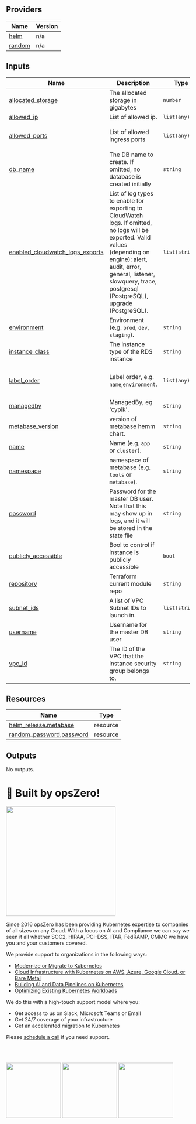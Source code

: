 <!-- BEGIN_TF_DOCS -->

## Providers

| Name | Version |
|------|---------|
| <a name="provider_helm"></a> [helm](#provider\_helm) | n/a |
| <a name="provider_random"></a> [random](#provider\_random) | n/a |
## Inputs

| Name | Description | Type | Default | Required |
|------|-------------|------|---------|:--------:|
| <a name="input_allocated_storage"></a> [allocated\_storage](#input\_allocated\_storage) | The allocated storage in gigabytes | `number` | `50` | no |
| <a name="input_allowed_ip"></a> [allowed\_ip](#input\_allowed\_ip) | List of allowed ip. | `list(any)` | `[]` | no |
| <a name="input_allowed_ports"></a> [allowed\_ports](#input\_allowed\_ports) | List of allowed ingress ports | `list(any)` | <pre>[<br>  5432<br>]</pre> | no |
| <a name="input_db_name"></a> [db\_name](#input\_db\_name) | The DB name to create. If omitted, no database is created initially | `string` | `"metabase"` | no |
| <a name="input_enabled_cloudwatch_logs_exports"></a> [enabled\_cloudwatch\_logs\_exports](#input\_enabled\_cloudwatch\_logs\_exports) | List of log types to enable for exporting to CloudWatch logs. If omitted, no logs will be exported. Valid values (depending on engine): alert, audit, error, general, listener, slowquery, trace, postgresql (PostgreSQL), upgrade (PostgreSQL). | `list(string)` | <pre>[<br>  "postgresql",<br>  "upgrade"<br>]</pre> | no |
| <a name="input_environment"></a> [environment](#input\_environment) | Environment (e.g. `prod`, `dev`, `staging`). | `string` | `"prod"` | no |
| <a name="input_instance_class"></a> [instance\_class](#input\_instance\_class) | The instance type of the RDS instance | `string` | `""` | no |
| <a name="input_label_order"></a> [label\_order](#input\_label\_order) | Label order, e.g. `name`,`environment`. | `list(any)` | <pre>[<br>  "name",<br>  "environment"<br>]</pre> | no |
| <a name="input_managedby"></a> [managedby](#input\_managedby) | ManagedBy, eg 'cypik'. | `string` | `"opsZero"` | no |
| <a name="input_metabase_version"></a> [metabase\_version](#input\_metabase\_version) | version of metabase hemm chart. | `string` | `"2.10.4"` | no |
| <a name="input_name"></a> [name](#input\_name) | Name  (e.g. `app` or `cluster`). | `string` | `"metabase"` | no |
| <a name="input_namespace"></a> [namespace](#input\_namespace) | namespace of metabase   (e.g. `tools` or `metabase`). | `string` | `"metabase"` | no |
| <a name="input_password"></a> [password](#input\_password) | Password for the master DB user. Note that this may show up in logs, and it will be stored in the state file | `string` | `""` | no |
| <a name="input_publicly_accessible"></a> [publicly\_accessible](#input\_publicly\_accessible) | Bool to control if instance is publicly accessible | `bool` | `false` | no |
| <a name="input_repository"></a> [repository](#input\_repository) | Terraform current module repo | `string` | `"https://github.com/opszero/terraform-aws-eks-metabase.git"` | no |
| <a name="input_subnet_ids"></a> [subnet\_ids](#input\_subnet\_ids) | A list of VPC Subnet IDs to launch in. | `list(string)` | `[]` | no |
| <a name="input_username"></a> [username](#input\_username) | Username for the master DB user | `string` | `"postgres"` | no |
| <a name="input_vpc_id"></a> [vpc\_id](#input\_vpc\_id) | The ID of the VPC that the instance security group belongs to. | `string` | `""` | no |
## Resources

| Name | Type |
|------|------|
| [helm_release.metabase](https://registry.terraform.io/providers/hashicorp/helm/latest/docs/resources/release) | resource |
| [random_password.password](https://registry.terraform.io/providers/hashicorp/random/latest/docs/resources/password) | resource |
## Outputs

No outputs.
# 🚀 Built by opsZero!

<a href="https://opszero.com"><img src="https://opszero.com/wp-content/uploads/2024/07/opsZero_logo_svg.svg" width="300px"/></a>

Since 2016 [opsZero](https://opszero.com) has been providing Kubernetes
expertise to companies of all sizes on any Cloud. With a focus on AI and
Compliance we can say we seen it all whether SOC2, HIPAA, PCI-DSS, ITAR,
FedRAMP, CMMC we have you and your customers covered.

We provide support to organizations in the following ways:

- [Modernize or Migrate to Kubernetes](https://opszero.com/solutions/modernization/)
- [Cloud Infrastructure with Kubernetes on AWS, Azure, Google Cloud, or Bare Metal](https://opszero.com/solutions/cloud-infrastructure/)
- [Building AI and Data Pipelines on Kubernetes](https://opszero.com/solutions/ai/)
- [Optimizing Existing Kubernetes Workloads](https://opszero.com/solutions/optimized-workloads/)

We do this with a high-touch support model where you:

- Get access to us on Slack, Microsoft Teams or Email
- Get 24/7 coverage of your infrastructure
- Get an accelerated migration to Kubernetes

Please [schedule a call](https://calendly.com/opszero-llc/discovery) if you need support.

<br/><br/>

<div style="display: block">
  <img src="https://opszero.com/wp-content/uploads/2024/07/aws-advanced.png" width="150px" />
  <img src="https://opszero.com/wp-content/uploads/2024/07/AWS-public-sector.png" width="150px" />
  <img src="https://opszero.com/wp-content/uploads/2024/07/AWS-eks.png" width="150px" />
</div>
<!-- END_TF_DOCS -->